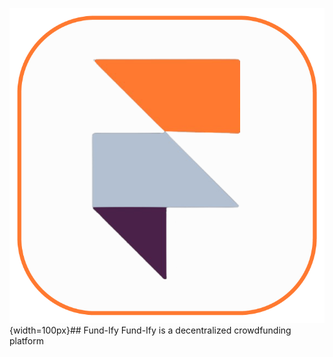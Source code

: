 ![Fund-Ify Logo](./src/assets/LogoW.png){width=100px}## Fund-Ify
Fund-Ify is a decentralized crowdfunding platform
